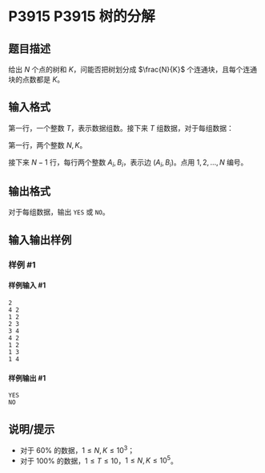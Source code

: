 # P3915 P3915 树的分解

## 题目描述

给出 $N$ 个点的树和 $K$，问能否把树划分成 $\frac{N}{K}$ 个连通块，且每个连通块的点数都是 $K$。

## 输入格式

第一行，一个整数 $T$，表示数据组数。接下来 $T$ 组数据，对于每组数据：

第一行，两个整数 $N, K$。

接下来 $N - 1$ 行，每行两个整数 $A_i, B_i$，表示边 $(A_i, B_i)$。点用 $1, 2, \ldots, N$ 编号。

## 输出格式

对于每组数据，输出 `YES` 或 `NO`。

## 输入输出样例

### 样例 #1

#### 样例输入 #1

```
2
4 2
1 2
2 3
3 4
4 2
1 2
1 3
1 4
```

#### 样例输出 #1

```
YES
NO
```

## 说明/提示

- 对于 $60 \%$ 的数据，$1 \le N, K \le 10^3$；
- 对于 $100 \%$ 的数据，$1 \le T \le 10$，$1 \le N ,K \le 10^5$。
